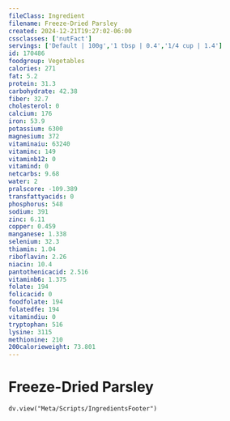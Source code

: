 ```yaml
---
fileClass: Ingredient
filename: Freeze-Dried Parsley
created: 2024-12-21T19:27:02-06:00
cssclasses: ['nutFact']
servings: ['Default | 100g','1 tbsp | 0.4','1/4 cup | 1.4']
id: 170486
foodgroup: Vegetables
calories: 271
fat: 5.2
protein: 31.3
carbohydrate: 42.38
fiber: 32.7
cholesterol: 0
calcium: 176
iron: 53.9
potassium: 6300
magnesium: 372
vitaminaiu: 63240
vitaminc: 149
vitaminb12: 0
vitamind: 0
netcarbs: 9.68
water: 2
pralscore: -109.389
transfattyacids: 0
phosphorus: 548
sodium: 391
zinc: 6.11
copper: 0.459
manganese: 1.338
selenium: 32.3
thiamin: 1.04
riboflavin: 2.26
niacin: 10.4
pantothenicacid: 2.516
vitaminb6: 1.375
folate: 194
folicacid: 0
foodfolate: 194
folatedfe: 194
vitamindiu: 0
tryptophan: 516
lysine: 3115
methionine: 210
200calorieweight: 73.801
---
```


# Freeze-Dried Parsley

```dataviewjs
dv.view("Meta/Scripts/IngredientsFooter")
```